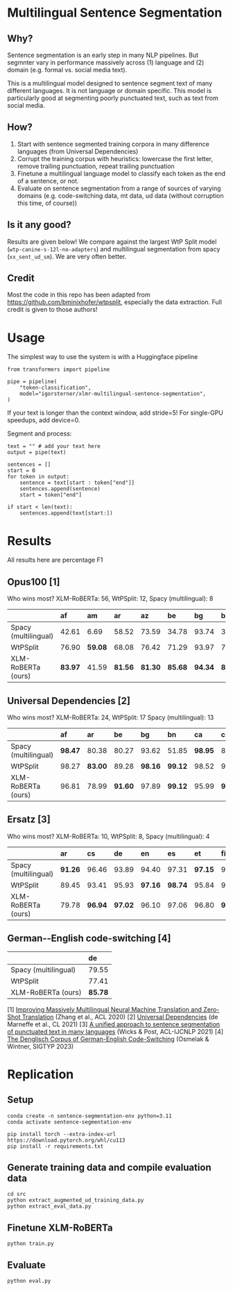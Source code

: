 # Multilingual Sentence Segmentation

## Why?

Sentence segmentation is an early step in many NLP pipelines. But segmnter vary in performance massively across (1) language and (2) domain (e.g. formal vs. social media text). 

This is a multilingual model designed to sentence segment text of many different languages. It is not language or domain specific. This model is particularly good at segmenting poorly punctuated text, such as text from social media.

## How?

1. Start with sentence segmented training corpora in many difference languages (from Universal Dependencies)
2. Corrupt the training corpus with heuristics: lowercase the first letter, remove trailing punctuation, repeat trailing punctuation
3. Finetune a multilingual language model to classify each token as the end of a sentence, or not.
4. Evaluate on sentence segmentation from a range of sources of varying domains (e.g. code-switching data, mt data, ud data (without corruption this time, of course))

## Is it any good?

Results are given below! We compare against the largest WtP Split model (`wtp-canine-s-12l-no-adapters`) and multilingual segmentation from spacy (`xx_sent_ud_sm`). We are very often better.

## Credit

Most the code in this repo has been adapted from https://github.com/bminixhofer/wtpsplit, especially the data extraction. Full credit is given to those authors!

# Usage

The simplest way to use the system is with a Huggingface pipeline

```
from transformers import pipeline

pipe = pipeline(
    "token-classification",
    model="igorsterner/xlmr-multilingual-sentence-segmentation",
) 
```

If your text is longer than the context window, add stride=5! For single-GPU speedups, add device=0.

Segment and process:

```
text = "" # add your text here
output = pipe(text)

sentences = []
start = 0
for token in output:
    sentence = text[start : token["end"]]
    sentences.append(sentence)
    start = token["end"]

if start < len(text):
    sentences.append(text[start:])
```

# Results

All results here are percentage F1

## Opus100 [1]

Who wins most? XLM-RoBERTa: 56, WtPSplit: 12, Spacy (multilingual): 8


|                      | af        | am        | ar        | az        | be        | bg        | bn        | ca        | cs        | cy        | da        | de        | el        | en        | eo        | es        | et        | eu        | fa        | fi        | fr        | fy        | ga        | gd        | gl        | gu        | ha        | he        | hi        | hu        | hy        | id        | is        | it        | ja        | ka        | kk        | km        | kn        | ko        | ku        | ky        | lt        | lv        | mg        | mk        | ml        | mn        | mr        | ms        | my        | ne        | nl        | pa        | pl        | ps        | pt        | ro        | ru        | si        | sk        | sl        | sq        | sr        | sv        | ta        | te        | th        | tr        | uk        | ur        | uz        | vi        | xh        | yi        | zh        |
|:---------------------|:----------|:----------|:----------|:----------|:----------|:----------|:----------|:----------|:----------|:----------|:----------|:----------|:----------|:----------|:----------|:----------|:----------|:----------|:----------|:----------|:----------|:----------|:----------|:----------|:----------|:----------|:----------|:----------|:----------|:----------|:----------|:----------|:----------|:----------|:----------|:----------|:----------|:----------|:----------|:----------|:----------|:----------|:----------|:----------|:----------|:----------|:----------|:----------|:----------|:----------|:----------|:----------|:----------|:----------|:----------|:----------|:----------|:----------|:----------|:----------|:----------|:----------|:----------|:----------|:----------|:----------|:----------|:----------|:----------|:----------|:----------|:----------|:----------|:----------|:----------|:----------|
| Spacy (multilingual) | 42.61     | 6.69      | 58.52     | 73.59     | 34.78     | 93.74     | 38.04     | 88.76     | 87.70     | 26.30     | 90.52     | 74.15     | 89.75     | 89.25     | 88.77     | 90.95     | 87.26     | 81.20     | 55.40     | 93.28     | 85.77     | 21.49     | 60.61     | 36.83     | 88.77     | 5.59      | **89.39** | **92.21** | 53.33     | 93.26     | 24.14     | 90.13     | **95.38** | 86.32     | 0.20      | 38.24     | 42.39     | 0.10      | 9.66      | 51.79     | 27.64     | 21.77     | 76.91     | 77.02     | 83.60     | **93.74** | 39.09     | 33.23     | 86.56     | 87.39     | 0.10      | 6.59      | **93.65** | 5.26      | 92.42     | 2.41      | 92.07     | 91.63     | 75.95     | 75.91     | 92.13     | 93.00     | **92.96** | **95.01** | 93.52     | 36.97     | 64.59     | 21.64     | **94.05** | 89.68     | 29.17     | 64.99     | 90.59     | 64.89     | 4.14      | 0.09      |
| WtPSplit             | 76.90     | **59.08** | 68.08     | 76.42     | 71.29     | 93.97     | 79.76     | 89.79     | 89.36     | 73.21     | 90.02     | 80.74     | 92.80     | 91.91     | 92.24     | 92.11     | 84.47     | 87.24     | 59.97     | 91.96     | 88.53     | 65.84     | 79.49     | 83.33     | 90.31     | **70.51** | 82.43     | 90.58     | 66.70     | 93.00     | 87.14     | 89.80     | 94.77     | 87.43     | **41.79** | **91.26** | 73.25     | **69.54** | 68.98     | 56.21     | **79.12** | 83.94     | 81.33     | 82.70     | **89.33** | 92.87     | 80.81     | 73.26     | 89.20     | 88.51     | **65.54** | **71.33** | 92.63     | 64.11     | 92.72     | **62.84** | 91.05     | 90.91     | 84.23     | 80.32     | 92.30     | 92.19     | 90.32     | 94.76     | 92.08     | 63.48     | 76.49     | 68.88     | 93.30     | 89.60     | 52.59     | **77.79** | 91.29     | 80.28     | **75.70** | 71.64     |
| XLM-RoBERTa (ours)   | **83.97** | 41.59     | **81.56** | **81.30** | **85.68** | **94.34** | **84.10** | **91.80** | **91.23** | **78.72** | **92.64** | **86.73** | **93.87** | **94.50** | **94.57** | **93.18** | **90.19** | **90.28** | **74.79** | **94.06** | **90.46** | **81.76** | **84.33** | **85.62** | **92.55** | 67.26     | 86.61     | 91.22     | **72.69** | **94.53** | **89.83** | **92.24** | 93.78     | **89.27** | 41.43     | 78.39     | **89.15** | 36.60     | **70.51** | **82.77** | 58.14     | **89.41** | **89.99** | **88.25** | 86.82     | 92.81     | **86.14** | **94.73** | **93.25** | **92.44** | 49.39     | 66.02     | 93.60     | **69.22** | **93.51** | 61.86     | **92.84** | **93.19** | **89.47** | **86.24** | **92.95** | **93.46** | 91.79     | 94.16     | **93.93** | **72.74** | **81.77** | **74.49** | 93.17     | **92.15** | **62.92** | 75.65     | **93.41** | **84.89** | 56.85     | **77.07** |


## Universal Dependencies [2]

Who wins most? XLM-RoBERTa: 24, WtPSplit: 17 Spacy (multilingual): 13


|                      | af        | ar        | be        | bg        | bn        | ca        | cs        | cy        | da        | de        | el        | en        | es        | et        | eu        | fa        | fi        | fr        | ga        | gd        | gl        | he        | hi        | hu        | hy        | id        | is        | it        | ja        | jv        | kk        | ko        | la        | lt        | lv        | mr        | nl        | pl        | pt        | ro        | ru        | sk        | sl        | sq         | sr        | sv        | ta        | th        | tr        | uk        | ur        | vi        | zh        |
|:---------------------|:----------|:----------|:----------|:----------|:----------|:----------|:----------|:----------|:----------|:----------|:----------|:----------|:----------|:----------|:----------|:----------|:----------|:----------|:----------|:----------|:----------|:----------|:----------|:----------|:----------|:----------|:----------|:----------|:----------|:----------|:----------|:----------|:----------|:----------|:----------|:----------|:----------|:----------|:----------|:----------|:----------|:----------|:----------|:-----------|:----------|:----------|:----------|:----------|:----------|:----------|:----------|:----------|:----------|
| Spacy (multilingual) | **98.47** | 80.38     | 80.27     | 93.62     | 51.85     | **98.95** | 89.68     | 98.89     | 94.96     | 88.02     | 94.16     | 92.20     | **98.70** | 93.77     | 95.79     | **99.83** | 92.88     | 96.33     | **96.67** | 63.04     | 92.37     | 94.37     | 0.32      | **98.45** | 11.39     | 98.01     | **95.41** | 92.49     | 0.37      | 98.03     | 96.21     | **99.80** | 0.09      | 93.86     | **98.52** | 92.13     | 92.86     | 97.02     | 94.91     | **98.05** | 84.31     | 90.26     | **98.23** | **100.00** | 97.84     | 94.91     | 66.67     | 1.95      | **97.63** | 94.16     | 0.37      | 96.40     | 0.40      |
| WtPSplit             | 98.27     | **83.00** | 89.28     | **98.16** | **99.12** | 98.52     | 92.98     | **99.26** | 94.56     | 96.13     | **96.94** | 94.73     | 97.60     | 94.09     | 97.24     | 97.29     | 94.69     | **96.71** | 86.60     | 72.17     | **98.87** | 95.79     | 96.78     | 96.08     | **96.80** | **98.41** | 86.39     | 95.45     | **95.84** | **98.18** | 96.28     | 99.11     | 91.43     | **97.67** | 96.42     | 91.84     | 93.61     | 95.92     | **96.13** | 81.50     | 86.28     | 95.57     | 96.85     | 99.17      | **98.45** | **95.86** | **97.54** | 70.26     | 96.00     | 92.08     | 93.79     | 92.97     | **97.25** |
| XLM-RoBERTa (ours)   | 96.81     | 78.99     | **91.60** | 97.89     | **99.12** | 95.99     | **96.05** | 97.17     | **96.62** | **96.29** | 94.33     | **94.76** | 95.73     | **96.20** | **97.37** | 97.49     | **96.34** | 95.70     | 89.78     | **84.20** | 95.72     | **95.95** | **97.51** | 96.24     | 95.62     | 97.22     | 92.93     | **96.88** | 94.23     | 96.29     | **98.40** | 97.46     | **96.35** | 95.82     | 96.91     | **95.92** | **96.27** | **97.24** | 95.83     | 94.63     | **91.59** | **95.88** | 96.43     | 98.36      | 96.83     | 94.95     | 95.93     | **89.26** | 96.52     | **94.59** | **96.20** | **97.31** | 95.12     |

## Ersatz [3]

Who wins most? XLM-RoBERTa: 10, WtPSplit: 8, Spacy (multilingual): 4


|                      | ar        | cs        | de        | en        | es        | et        | fi        | fr        | gu        | hi        | ja        | kk        | km        | lt        | lv        | pl        | ps        | ro        | ru        | ta        | tr        | zh        |
|:---------------------|:----------|:----------|:----------|:----------|:----------|:----------|:----------|:----------|:----------|:----------|:----------|:----------|:----------|:----------|:----------|:----------|:----------|:----------|:----------|:----------|:----------|:----------|
| Spacy (multilingual) | **91.26** | 96.46     | 93.89     | 94.40     | 97.31     | **97.15** | 94.99     | 96.43     | 4.44      | 18.41     | 0.18      | 97.11     | 0.08      | 93.53     | **98.73** | 93.69     | **94.44** | 94.87     | 93.45     | 68.65     | 95.39     | 0.10      |
| WtPSplit             | 89.45     | 93.41     | 95.93     | **97.16** | **98.74** | 95.84     | 97.10     | **97.61** | 90.62     | 94.87     | **82.14** | 95.94     | **82.89** | **96.74** | 97.22     | 95.16     | 86.99     | **97.55** | **97.82** | 94.76     | 93.53     | 89.02     |
| XLM-RoBERTa (ours)   | 79.78     | **96.94** | **97.02** | 96.10     | 97.06     | 96.80     | **97.67** | 96.33     | **93.73** | **95.34** | 77.54     | **97.28** | 78.94     | 96.13     | 96.45     | **96.71** | 92.33     | 96.24     | 97.15     | **95.94** | **95.76** | **90.11** |

## German--English code-switching [4]

|                      | de        |
|:---------------------|:----------|
| Spacy (multilingual) | 79.55     |
| WtPSplit             | 77.41     |
| XLM-RoBERTa (ours)   | **85.78** |

[1] [Improving Massively Multilingual Neural Machine Translation and Zero-Shot Translation](https://aclanthology.org/2020.acl-main.148) (Zhang et al., ACL 2020)
[2] [Universal Dependencies](https://aclanthology.org/2021.cl-2.11) (de Marneffe et al., CL 2021)
[3] [A unified approach to sentence segmentation of punctuated text in many languages](https://aclanthology.org/2021.acl-long.309) (Wicks & Post, ACL-IJCNLP 2021)
[4] [The Denglisch Corpus of German-English Code-Switching](https://aclanthology.org/2023.sigtyp-1.5) (Osmelak & Wintner, SIGTYP 2023)


# Replication

## Setup

```
conda create -n sentence-segmentation-env python=3.11
conda activate sentence-segmentation-env

pip install torch --extra-index-url https://download.pytorch.org/whl/cu113
pip install -r requirements.txt
```

## Generate training data and compile evaluation data

```
cd src
python extract_augmented_ud_training_data.py
python extract_eval_data.py
```

## Finetune XLM-RoBERTa

```
python train.py
```

## Evaluate

```
python eval.py
```